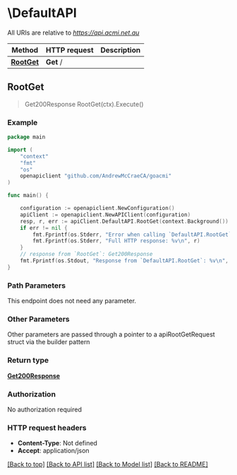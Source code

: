 # \DefaultAPI

All URIs are relative to *https://api.acmi.net.au*

Method | HTTP request | Description
------------- | ------------- | -------------
[**RootGet**](DefaultAPI.md#RootGet) | **Get** / | 



## RootGet

> Get200Response RootGet(ctx).Execute()



### Example

```go
package main

import (
    "context"
    "fmt"
    "os"
    openapiclient "github.com/AndrewMcCraeCA/goacmi"
)

func main() {

    configuration := openapiclient.NewConfiguration()
    apiClient := openapiclient.NewAPIClient(configuration)
    resp, r, err := apiClient.DefaultAPI.RootGet(context.Background()).Execute()
    if err != nil {
        fmt.Fprintf(os.Stderr, "Error when calling `DefaultAPI.RootGet``: %v\n", err)
        fmt.Fprintf(os.Stderr, "Full HTTP response: %v\n", r)
    }
    // response from `RootGet`: Get200Response
    fmt.Fprintf(os.Stdout, "Response from `DefaultAPI.RootGet`: %v\n", resp)
}
```

### Path Parameters

This endpoint does not need any parameter.

### Other Parameters

Other parameters are passed through a pointer to a apiRootGetRequest struct via the builder pattern


### Return type

[**Get200Response**](Get200Response.md)

### Authorization

No authorization required

### HTTP request headers

- **Content-Type**: Not defined
- **Accept**: application/json

[[Back to top]](#) [[Back to API list]](../README.md#documentation-for-api-endpoints)
[[Back to Model list]](../README.md#documentation-for-models)
[[Back to README]](../README.md)


